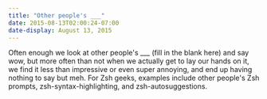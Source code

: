 ```yaml
---
title: "Other people's ___"
date: 2015-08-13T02:00:24-07:00
date-display: August 13, 2015
---
```

Often enough we look at other people's ___ (fill in the blank here) and say wow, but more often than not when we actually get to lay our hands on it, we find it less than impressive or even super annoying, and end up having nothing to say but meh. For Zsh geeks, examples include other people's Zsh prompts<a href="https://github.com/chauncey-garrett/zsh-prompt-garrett" style="text-decoration: none">,</a> zsh-syntax-highlighting, and zsh-autosuggestions.
